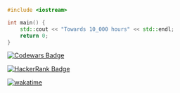 
```c++
#include <iostream>

int main() {
    std::cout << "Towards 10_000 hours" << std::endl;
    return 0;
}

```
    
[![Codewars Badge](https://www.codewars.com/users/dimas292/badges/small)](https://www.codewars.com/users/dimas292)

[![HackerRank Badge](https://img.shields.io/badge/HackerRank-Profile-brightgreen)](https://www.hackerrank.com/profile/dimasixc22)

[![wakatime](https://wakatime.com/badge/user/f1f9ead8-2cff-4945-b35a-36ca6357aa9c.svg)](https://wakatime.com/@f1f9ead8-2cff-4945-b35a-36ca6357aa9c)
